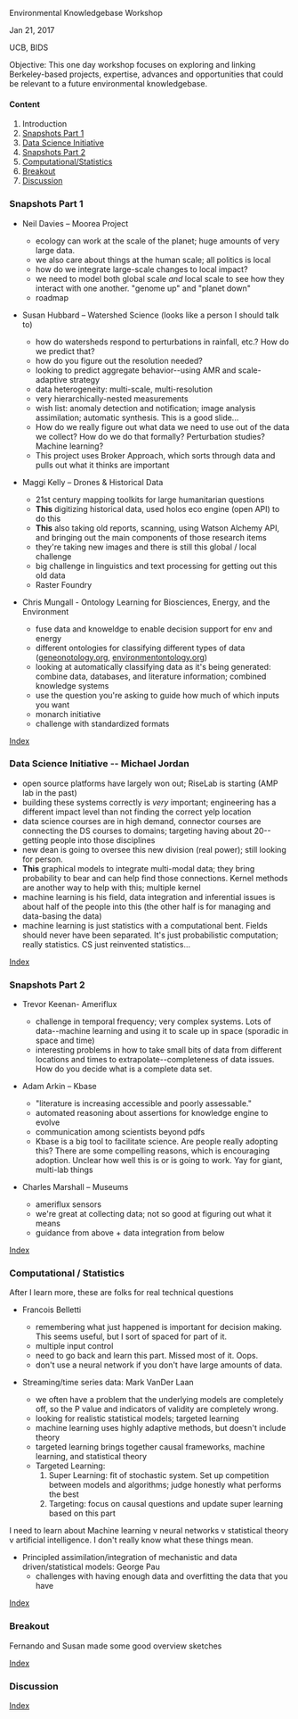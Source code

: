 Environmental Knowledgebase Workshop

Jan 21, 2017

UCB, BIDS

Objective: This one day workshop focuses on exploring and linking
Berkeley-based projects, expertise, advances and opportunities that could be
relevant to a future environmental knowledgebase. 


#### <a name="top">Content
1. Introduction
2. [Snapshots Part 1](#snap1)
3. [Data Science Initiative](#ds)
4. [Snapshots Part 2](#snap2)
5. [Computational/Statistics](#stats)
6. [Breakout](#breakout)
7. [Discussion](#discussion)


### <a name="snap1">Snapshots Part 1
* Neil Davies – Moorea Project
  - ecology can work at the scale of the planet; huge amounts of very large
    data.
  - we also care about things at the human scale; all politics is local
  - how do we integrate large-scale changes to local impact?
  - we need to model both global scale _and_ local scale to see how they
    interact with one another. "genome up" and "planet down"
  - roadmap

* Susan Hubbard – Watershed Science (looks like a person I should talk to)
  - how do watersheds respond to perturbations in rainfall, etc.? How do we
    predict that?
  - how do you figure out the resolution needed? 
  - looking to predict aggregate behavior--using AMR and scale-adaptive
    strategy
  - data heterogeneity: multi-scale, multi-resolution
  - very hierarchically-nested measurements
  - wish list: anomaly detection and notification; image analysis
    assimilation; automatic synthesis. This is a good slide...
  - How do we really figure out what data we need to use out of the data we
    collect? How do we do that formally? Perturbation studies? Machine
    learning?
  - This project uses Broker Approach, which sorts through data and pulls out
    what it thinks are important

* Maggi Kelly – Drones & Historical Data
  - 21st century mapping toolkits for large humanitarian questions
  - **This** digitizing historical data, used holos eco engine (open API) to do this
  - **This** also taking old reports, scanning, using Watson Alchemy API, and bringing
    out the main components of those research items
  - they're taking new images and there is still this global / local challenge
  - big challenge in linguistics and text processing for getting out this old
    data
  - Raster Foundry

* Chris Mungall - Ontology Learning for Biosciences, Energy, and the Environment
  - fuse data and knoweldge to enable decision support for env and energy
  - different ontologies for classifying different types of data
    ([geneonotology.org](http://www.geneontology.org/),
     [environmentontology.org](http://www.environmentontology.org))
  - looking at automatically classifying data as it's being generated: combine
    data, databases, and literature information; combined knowledge systems
  - use the question you're asking to guide how much of which inputs you want
  - monarch initiative
  - challenge with standardized formats

[Index](#top)


### <a name="ds">Data Science Initiative -- Michael Jordan
- open source platforms have largely won out; RiseLab is starting (AMP lab in
  the past)
- building these systems correctly is _very_ important; engineering has a
  different impact level than not finding the correct yelp location
- data science courses are in high demand, connector courses are connecting the
  DS courses to domains; targeting having about 20--getting people into those
  disciplines
- new dean is going to oversee this new division (real power); still looking
  for person. 
- **This** graphical models to integrate multi-modal data; they bring probability to
  bear and can help find those connections. Kernel methods are another way to
  help with this; multiple kernel
- machine learning is his field, data integration and inferential issues is
  about half of the people into this (the other half is for managing and
  data-basing the data)
- machine learning is just statistics with a computational bent. Fields should
  never have been separated. It's just probabilistic computation; really
  statistics. CS just reinvented statistics...

[Index](#top)


### <a name="snap2">Snapshots Part 2
* Trevor Keenan- Ameriflux 
  - challenge in temporal frequency; very complex systems. Lots of data--machine
    learning and using it to scale up in space (sporadic in space and time)
  - interesting problems in how to take small bits of data from different
    locations and times to extrapolate--completeness of data issues. How do you
    decide what is a complete data set. 

* Adam Arkin – Kbase
  - "literature is increasing accessible and poorly assessable."
  - automated reasoning about assertions for knowledge engine to evolve
  - communication among scientists beyond pdfs
  - Kbase is a big tool to facilitate science. Are people really adopting this?
    There are some compelling reasons, which is encouraging adoption. Unclear how
    well this is or is going to work. Yay for giant, multi-lab things

* Charles Marshall – Museums
  - ameriflux sensors
  - we're great at collecting data; not so good at figuring out what it means
  - guidance from above + data integration from below

[Index](#top)


### <a name="stats">Computational / Statistics

After I learn more, these are folks for real technical questions

* Francois Belletti
  - remembering what just happened is important for decision making. This seems
    useful, but I sort of spaced for part of it.
  - multiple input control
  - need to go back and learn this part. Missed most of it. Oops. 
  - don't use a neural network if you don't have large amounts of data. 

* Streaming/time series data: Mark VanDer Laan 
  - we often have a problem that the underlying models are completely off, so
    the P value and indicators of validity are completely wrong. 
  - looking for realistic statistical models; targeted learning
  - machine learning uses highly adaptive methods, but doesn't include theory
  - targeted learning brings together causal frameworks, machine learning, and
    statistical theory
  - Targeted Learning: 
    1. Super Learning: fit of stochastic system. Set up competition between
       models and algorithms; judge honestly what performs the best
    2. Targeting: focus on causal questions and update super learning based on
       this part

I need to learn about Machine learning v neural networks v statistical theory v
artificial intelligence. I don't really know what these things mean. 

* Principled assimilation/integration of mechanistic and data driven/statistical
models: George Pau
  - challenges with having enough data and overfitting the data that you have

[Index](#top)


### <a name="breakout">Breakout

Fernando and Susan made some good overview sketches

[Index](#top)


### <a name="discussion">Discussion

[Index](#top)
